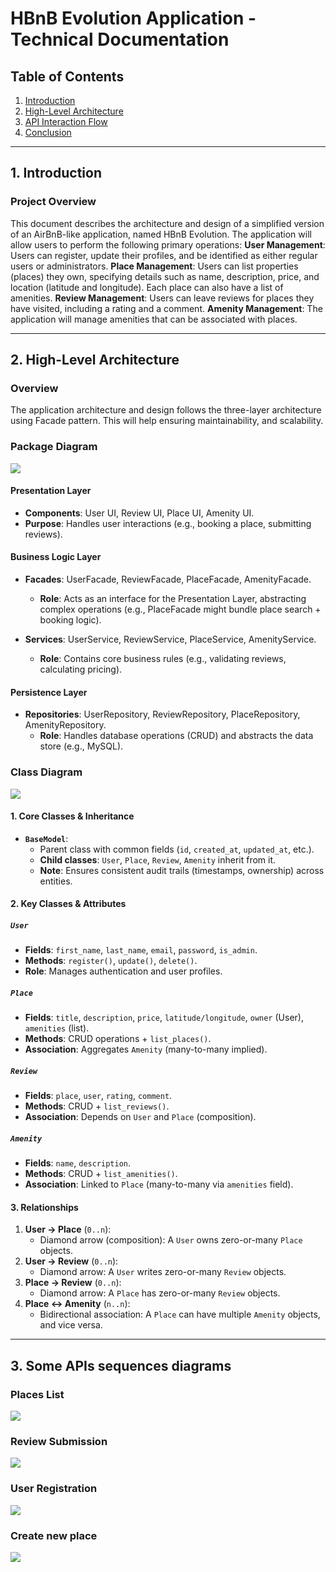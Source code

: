 # HBnB Evolution Application - Technical Documentation

## Table of Contents
1. [Introduction](#introduction)
2. [High-Level Architecture](#high-level-architecture)
3. [API Interaction Flow](#api-interaction-flow)
4. [Conclusion](#conclusion)

---

## 1. Introduction

### Project Overview
This document describes the architecture and design of a simplified version of an AirBnB-like application, named HBnB Evolution. The application will allow users to perform the following primary operations:
    **User Management**: Users can register, update their profiles, and be identified as either regular users or administrators.
    **Place Management**: Users can list properties (places) they own, specifying details such as name, description, price, and location (latitude and longitude). Each place can also have a list of amenities.
    **Review Management**: Users can leave reviews for places they have visited, including a rating and a comment.
    **Amenity Management**: The application will manage amenities that can be associated with places.

---

## 2. High-Level Architecture

### Overview
The application architecture and design follows the three-layer architecture using Facade pattern. 
This will help ensuring maintainability, and scalability.

### Package Diagram
<img src="./Package Diagram.svg">

#### Presentation Layer
- **Components**: User UI, Review UI, Place UI, Amenity UI.
- **Purpose**: Handles user interactions (e.g., booking a place, submitting reviews).

#### Business Logic Layer
- **Facades**: UserFacade, ReviewFacade, PlaceFacade, AmenityFacade.
   - **Role**: Acts as an interface for the Presentation Layer, abstracting complex operations (e.g., PlaceFacade might bundle place search + booking logic).

- **Services**: UserService, ReviewService, PlaceService, AmenityService.
   - **Role**: Contains core business rules (e.g., validating reviews, calculating pricing).

#### Persistence Layer
- **Repositories**: UserRepository, ReviewRepository, PlaceRepository, AmenityRepository.
   - **Role**: Handles database operations (CRUD) and abstracts the data store (e.g., MySQL).

### Class Diagram
<img src="./class diagram.svg">

#### **1. Core Classes & Inheritance**
- **`BaseModel`**:  
  - Parent class with common fields (`id`, `created_at`, `updated_at`, etc.).  
  - **Child classes**: `User`, `Place`, `Review`, `Amenity` inherit from it.  
  - **Note**: Ensures consistent audit trails (timestamps, ownership) across entities.

#### **2. Key Classes & Attributes**
##### **`User`**
- **Fields**: `first_name`, `last_name`, `email`, `password`, `is_admin`.  
- **Methods**: `register()`, `update()`, `delete()`.  
- **Role**: Manages authentication and user profiles.  

##### **`Place`**  
- **Fields**: `title`, `description`, `price`, `latitude/longitude`, `owner` (User), `amenities` (list).  
- **Methods**: CRUD operations + `list_places()`.  
- **Association**: Aggregates `Amenity` (many-to-many implied).  

##### **`Review`**  
- **Fields**: `place`, `user`, `rating`, `comment`.  
- **Methods**: CRUD + `list_reviews()`.  
- **Association**: Depends on `User` and `Place` (composition).  

##### **`Amenity`**  
- **Fields**: `name`, `description`.  
- **Methods**: CRUD + `list_amenities()`.  
- **Association**: Linked to `Place` (many-to-many via `amenities` field).  

#### **3. Relationships**
1. **User → Place** (`0..n`):  
   - Diamond arrow (composition): A `User` owns zero-or-many `Place` objects.  
2. **User → Review** (`0..n`):  
   - Diamond arrow: A `User` writes zero-or-many `Review` objects.  
3. **Place → Review** (`0..n`):  
   - Diamond arrow: A `Place` has zero-or-many `Review` objects.  
4. **Place ↔ Amenity** (`n..n`):  
   - Bidirectional association: A `Place` can have multiple `Amenity` objects, and vice versa.  

---

## 3. Some APIs sequences diagrams
### Places List
<img src="./places list.svg">

### Review Submission
<img src="./review submission.svg">

### User Registration
<img src="./user_register.svg">

### Create new place
<img src="./Place Creation sequence diagram.svg">




